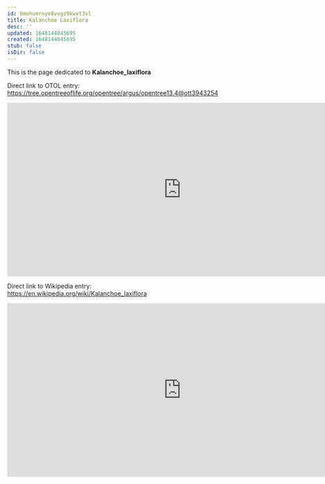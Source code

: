 ```yaml
---
id: 6mohumrnye8vvgz9kwxt3vl
title: Kalanchoe Laxiflora
desc: ''
updated: 1648144045695
created: 1648144045695
stub: false
isDir: false
---
```

This is the page dedicated to **Kalanchoe_laxiflora**


Direct link to OTOL entry: https://tree.opentreeoflife.org/opentree/argus/opentree13.4@ott3943254



<html>
    <body>
    <iframe src="https://tree.opentreeoflife.org/opentree/argus/opentree13.4@ott3943254"
    width="800" height="400" frameborder="0" allowfullscreen> </iframe>
    </body>
</html>
    


Direct link to Wikipedia entry: https://en.wikipedia.org/wiki/Kalanchoe_laxiflora



<html>
    <body>
    <iframe src="https://en.wikipedia.org/wiki/Kalanchoe_laxiflora"
    width="800" height="400" frameborder="0" allowfullscreen> </iframe>
    </body>
</html>
    

